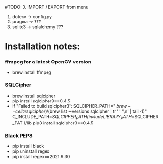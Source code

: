 #TODO:
0. IMPORT / EXPORT from menu
1. dotenv -> config.py
2. pragma -> ???
3. sqlite3 -> sqlalchemy ???



# Installation notes:

### ffmpeg for a latest OpenCV version
- brew install ffmpeg

### SQLCipher
- brew install sqlcipher
- pip install sqlcipher3==0.4.5
- if "Failed to build sqlcipher3": 
SQLCIPHER_PATH="$(brew --cellar sqlcipher)/$(brew list --versions sqlcipher | tr ' ' '\n' | tail -1)" C_INCLUDE_PATH=$SQLCIPHER_PATH/include LIBRARY_PATH=$SQLCIPHER_PATH/lib pip3 install sqlcipher3==0.4.5

### Black PEP8
- pip install black
- pip uninstall regex
- pip install regex==2021.9.30
